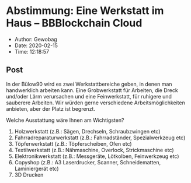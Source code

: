 # Abstimmung: Eine Werkstatt im Haus &#8211; BBBlockchain Cloud

- Author: Gewobag
- Date: 2020-02-15
- Time: 12:18:57

## Post


<p>In der Bülow90 wird es zwei Werkstattbereiche geben, in denen man handwerklich arbeiten kann. Eine Grobwerkstatt für Arbeiten, die Dreck und/oder Lärm verursachen und eine Feinwerkstatt, für ruhigere und sauberere Arbeiten. Wir würden gerne verschiedene Arbeitsmöglichkeiten anbieten, aber der Platz ist begrenzt.</p>



<p>Welche Ausstattung wäre Ihnen am Wichtigsten?</p>



<ol><li>Holzwerkstatt (z.B.: Sägen, Drechseln, Schraubzwingen etc)</li><li>Fahrradreparaturwerkstatt (z.B.: Fahrradständer, Spezialwerkzeug etc)</li><li>Töpferwerkstatt (z.B.: Töpferscheiben, Ofen etc)</li><li>Textilwerkstatt (z.B.: Nähmaschine, Overlock, Strickmaschine etc)</li><li>Elektronikwerkstatt (z.B.: Messgeräte, Lötkolben, Feinwerkzeug etc)</li><li>Copyshop (z.B.: A3 Laserdrucker, Scanner, Schneidematten, Laminiergerät etc)</li><li>3D Drucken</li></ol>
